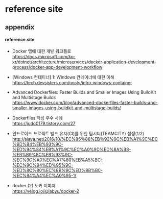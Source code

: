 # reference site

## appendix

#### reference.site

- Docker 앱에 대한 개발 워크플로  
https://docs.microsoft.com/ko-kr/dotnet/architecture/microservices/docker-application-development-process/docker-app-development-workflow  

- [Windows 컨테이너] 1: Windows 컨테이너에 대한 이해  
https://tech.devsisters.com/posts/intro-windows-container  

- Advanced Dockerfiles: Faster Builds and Smaller Images Using BuildKit and Multistage Builds  
https://www.docker.com/blog/advanced-dockerfiles-faster-builds-and-smaller-images-using-buildkit-and-multistage-builds/

- Dockerfiles 작성 우수 사례  
https://judo0179.tistory.com/27  

- 안드로이드 프로젝트 빌드 유지(CI)를 위한 팀시티(TEAMCITY) 설정(1/2)  
http://sjava.net/2016/10/%EC%95%88%EB%93%9C%EB%A1%9C%EC%9D%B4%EB%93%9C-%ED%94%84%EB%A1%9C%EC%A0%9D%ED%8A%B8-%EB%B9%8C%EB%93%9C-%EC%9C%A0%EC%A7%80%EB%A5%BC-%EC%9C%84%ED%95%9C-%ED%8C%80%EC%8B%9C%ED%8B%B0-%EC%84%A4%EC%A0%95-1/  

- docker (2) 도커 이미지  
https://velog.io/@labyu/docker-2  


